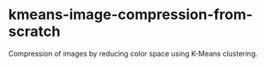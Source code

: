 # kmeans-image-compression-from-scratch
Compression of images by reducing color space using K-Means clustering.
